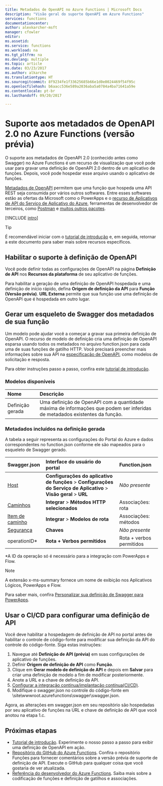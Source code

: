 ```yaml
---
title: Metadados de OpenAPI no Azure Functions | Microsoft Docs
description: "Visão geral do suporte OpenAPI em Azure Functions"
services: functions
documentationcenter: 
author: alexkarcher-msft
manager: cfowler
editor: 
ms.assetid: 
ms.service: functions
ms.workload: na
ms.tgt_pltfrm: na
ms.devlang: multiple
ms.topic: article
ms.date: 03/23/2017
ms.author: alkarche
ms.translationtype: HT
ms.sourcegitcommit: 8f9234fe1f33625685b66e1d0e0024469f54f95c
ms.openlocfilehash: b6aacc536e589a2036aba5a0784a4ba71641a59e
ms.contentlocale: pt-br
ms.lasthandoff: 09/20/2017

---
```

# <a name="openapi-20-metadata-support-in-azure-functions-preview"></a>Suporte aos metadados de OpenAPI 2.0 no Azure Functions (versão prévia)
O suporte aos metadados de OpenAPI 2.0 (conhecido antes como Swagger) no Azure Functions é um recurso de visualização que você pode usar para gravar uma definição de OpenAPI 2.0 dentro de um aplicativo de funções. Depois, você pode hospedar esse arquivo usando o aplicativo de funções.

[Metadados de OpenAPI](http://swagger.io/) permitem que uma função que hospeda uma API REST seja consumida por vários outros softwares. Entre esses softwares estão as ofertas da Microsoft como o PowerApps e o [recurso de Aplicativos de API do Serviço de Aplicativo do Azure](../app-service/app-service-web-overview.md), ferramentas de desenvolvedor de terceiros, como [Postman](https://www.getpostman.com/docs/importing_swagger) e [muitos outros pacotes](http://swagger.io/tools/).

[!INCLUDE [intro](../../includes/functions-bindings-intro.md)]

>[!TIP]
>É recomendável iniciar com o [tutorial de introdução](./functions-api-definition-getting-started.md) e, em seguida, retornar a este documento para saber mais sobre recursos específicos.

## <a name="enable"></a>Habilitar o suporte à definição de OpenAPI
Você pode definir todas as configurações de OpenAPI na página **Definição de API** nos **Recursos da plataforma** de seu aplicativo de funções.

Para habilitar a geração de uma definição de OpenAPI hospedada e uma definição de início rápido, defina **Origem de definição da API** para **Função (Versão prévia)**. **URL Externa** permite que sua função use uma definição de OpenAPI que é hospedada em outro lugar.

## <a name="generate-definition"></a>Gerar um esqueleto de Swagger dos metadados de sua função
Um modelo pode ajudar você a começar a gravar sua primeira definição de OpenAPI. O recurso de modelo de definição cria uma definição de OpenAPI esparsa usando todos os metadados no arquivo function.json para cada uma de suas funções de gatilho HTTP. Você precisará preencher mais informações sobre sua API na [especificação de OpenAPI](http://swagger.io/specification/), como modelos de solicitação e resposta.

Para obter instruções passo a passo, confira este [tutorial de introdução](./functions-api-definition-getting-started.md).

### <a name="templates"></a>Modelos disponíveis

|Nome| Descrição |
|:-----|:-----|
|Definição gerada|Uma definição de OpenAPI com a quantidade máxima de informações que podem ser inferidas de metadados existentes da função.|

### <a name="quickstart-details"></a>Metadados incluídos na definição gerada

A tabela a seguir representa as configurações do Portal do Azure e dados correspondentes no function.json conforme ele são mapeados para o esqueleto de Swagger gerado.

|Swagger.json|Interface do usuário do portal|Function.json|
|:----|:-----|:-----|
|[Host](http://swagger.io/specification/#fixed-fields-15)|**Configurações do aplicativo de funções** > **Configurações do Serviço de Aplicativo** > **Visão geral** > **URL**|*Não presente*
|[Caminhos](http://swagger.io/specification/#paths-object-29)|**Integrar** > **Métodos HTTP selecionados**|Associações: rota
|[Item de caminho](http://swagger.io/specification/#path-item-object-32)|**Integrar** > **Modelos de rota**|Associações: métodos
|[Segurança](http://swagger.io/specification/#security-scheme-object-112)|**Chaves**|*Não presente*|
|operationID*|**Rota + Verbos permitidos**|Rota + verbos permitidos|

\*A ID da operação só é necessário para a integração com PowerApps e Flow.
> [!NOTE]
> A extensão x-ms-summary fornece um nome de exibição nos Aplicativos Lógicos, PowerApps e Flow.
>
> Para saber mais, confira [Personalizar sua definição de Swagger para PowerApps](https://powerapps.microsoft.com/tutorials/customapi-how-to-swagger/).

## <a name="CICD"></a>Usar o CI/CD para configurar uma definição de API

 Você deve habilitar a hospedagem de definição de API no portal antes de habilitar o controle de código-fonte para modificar sua definição da API do controle do código-fonte. Siga estas instruções:

1. Navegue até **Definição de API (prévia)** em suas configurações de aplicativo de funções.
  1. Definir **Origem de definição de API** como **Função**.
  1. Clique em **Gerar modelo de definição de API** e depois em **Salvar** para criar uma definição de modelo a fim de modificar posteriormente.
  1. Anote a URL e a chave de definição da API.
1. [Configurar a integração contínua/implantação contínua(CI/CD)](https://docs.microsoft.com/azure/azure-functions/functions-continuous-deployment#continuous-deployment-requirements).
2. Modifique o swagger.json no controle do código-fonte em \site\wwwroot\.azurefunctions\swagger\swagger.json.

Agora, as alterações em swagger.json em seu repositório são hospedadas por seu aplicativo de funções na URL e chave de definição de API que você anotou na etapa 1.c.

## <a name="next-steps"></a>Próximas etapas
* [Tutorial de introdução](functions-api-definition-getting-started.md). Experimente o nosso passo a passo para exibir uma definição de OpenAPI em ação.
* [Repositório do GitHub do Azure Functions](https://github.com/Azure/Azure-Functions/). Confira o repositório Funções para fornecer comentários sobre a versão prévia de suporte de definição de API. Execute o GitHub para qualquer coisa que você gostaria de ver atualizada.
* [Referência do desenvolvedor do Azure Functions](functions-reference.md). Saiba mais sobre a codificação de funções e definição de gatilhos e associações.

